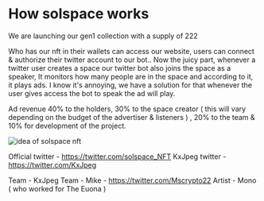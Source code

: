 # How solspace works


We are launching our gen1 collection with a supply of 222 

Who has our nft in their wallets can access our website, users can connect & authorize their twitter account to our bot.. Now the juicy part, whenever a twitter user creates a space our twitter bot also joins the space as a speaker, It monitors how many people are in the space and according to it, it plays ads. I know it's annoying, we have a solution for that whenever the user gives access the bot to speak the ad will play.

Ad revenue 40% to the holders, 30% to the space creator ( this will vary depending on the budget of the advertiser & listeners ) , 20% to the team & 10% for development of the project.


![idea of solspace nft](https://user-images.githubusercontent.com/112297437/187056929-b61f4324-9bd5-418f-a45b-620e5d55300e.png)


Official twitter - https://twitter.com/solspace_NFT
KxJpeg twitter - https://twitter.com/KxJpeg

Team - KxJpeg
Team - Mike - https://twitter.com/Mscrypto22
Artist - Mono ( who worked for The Euona ) 
